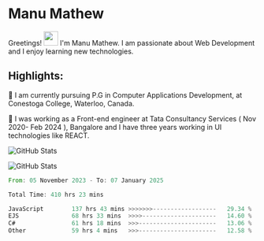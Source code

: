 <!--
<!-- Main Gif -->
<!-- <img align="right" alt="Code gif" src="./asssets/Designer.gif" width="190" height="150" /> -->

<!-- Salutation -->

<!-- ### <img src="./asssets/Hi.gif" width="29px">&nbsp;&nbsp;**Hello World**&nbsp;&nbsp;<img src="./asssets/Earth.gif" width="29px"> -->

<!-- <br>
<!-- Introduction
<p>
  <em>I'm <strong>Manu Mathew</strong></em>&nbsp;&nbsp;<img src="./asssets/Mario_Hello_Big.gif" width="20">
</p> -->

<!-- About Me Section starts -->

<!-- ### **` About Me`** 🚀 -->

<!-- <p><em><img src="./asssets/Rocket.gif" width="20">&nbsp;&nbsp;I’m a <strong>Front-end developer</strong><img src="./asssets/Developer.gif" width="29">&nbsp;with&nbsp;<strong> B.E.</strong><img src="./asssets/graduate.gif" width="30">&nbsp;in&nbsp;<strong>Computer Science And Engineering</strong> from Visvesvaraya Technological University, Bangalore. </em></p> -->

<!-- <p><em><img src="./asssets/Rocket.gif" width="20">&nbsp;&nbsp;I am passionate about Web Dev & I enjoy learning new technologies. </em></p></br> -->

<!-- - 🔲 Passionate Thinker | Competitive Programmer: [HackerRank- @manumathew](https://www.hackerrank.com/manu1997)
- 🔭 I love connecting the dots: be it ideas from different disciplines, people from different teams, or applications from different industries.
- 👯 I’m looking to collaborate on creating wonderful projects.
- 💬 Ask me about flask framework, SQLAlchemy, tailwind or any tech related stuffs.  -->

<!-- About Me Section ends -->

<!-- My Experiences Section starts
### **` My Experiences`** 🚀
- [Systems Engineer (Tata Consultancy Services)](https://www.tcs.com/) - (Nov'22 - present)
- [Assistant Systems Engineer (Tata Consultancy Services)](https://www.tcs.com/) - (Nov'21 - Nov'22)
- [Assistant Systems Engineer -Trainee (Tata Consultancy Services)](https://www.tcs.com/) - (Nov'20 - Nov'21)

 My Experiences Section ends

 Proficient in Section starts

### **`Proficient in:`** 🚀

**`- Front-end technologies`**
<br>
<img src="./asssets/html5.gif" width="35">&nbsp;<img src="./asssets/css3.png" width="35">&nbsp;<img src="./asssets/JS.gif" width="35">&nbsp;<img src="./asssets/Bootstrap.gif" width="35">&nbsp;<img src="./asssets/Angular.gif" width="35">&nbsp;<img src="./asssets/jasmine.png" width="35">
<br>

**`- Back-end technologies`**
<br>
<img src="./asssets/java.gif" width="55">&nbsp;<img src="./asssets/springboot.png" width="35">&nbsp;<img src="./asssets/jpa.png" width="45">&nbsp;<img src="./asssets/spring-security.png" width="35">&nbsp;<img src="./asssets/springrest-modified.png" width="55">&nbsp;<img src="./asssets/junit5-1.png" width="40">&nbsp;<img src="./asssets/mockito.png" width="60">&nbsp;
<br>

**`- Database`**
<br>
<img src="./asssets/mysql.png" width="45">&nbsp;&nbsp;<img src="./asssets/postgresql.png" width="45">&nbsp;
<br>

**`- Version Control System`**
<br>
<img src="./asssets/github.png" width="30">&nbsp;<img src="./asssets/bitbucket.png" width="30">&nbsp;

<details>
 <summary>My GitHub stats&nbsp;<img src="./asssets/stats.gif" width="25"></summary>
 <p align = "center">
  <img src = "https://github-readme-stats.vercel.app/api?username=Augustine97&show_icons=true&theme=radical">
 </p>
</details>
<details>
 <summary>Language Stats&nbsp;<img src="./asssets/stats.gif" width="25"></summary>
 <p align = "center">
  <img src = "https://github-readme-stats.vercel.app/api/top-langs/?username=Augustine97&layout=compact)](https://github.com/Augustine97/github-readme-stats">
 </p>
</details>
<details>
 <summary>Wakatime Stats&nbsp;<img src="./asssets/stats.gif" width="25"></summary>
 <p align = "center">
  <img src="https://wakatime.com/share/@a796edc4-becb-4625-b2c8-1fee3fef4a89/aa598ece-71b8-48d4-a4bb-68701b150782.svg" height="400">
 </p>
</details>
<details>
 <summary>Github Streak&nbsp;<img src="./asssets/streak.gif" width="30"></summary>

  [![GitHub Streak](https://github-readme-streak-stats.herokuapp.com/?user=Augustine97&theme=dark)](https://git.io/streak-stats)

</details>
<hr> -->

<!-- Social Section -->
<!-- <p align="center">
  <i>Take a look at my repositories and let's get in touch!<img src="./asssets/Handshake.gif" width="50"></i>

<p align="center">
  <a href= "https://github.com/Augustine97">
    <img src="https://img.icons8.com/material-outlined/30/689d6a/source-code.png"/>
  </a>
  <a href= "https://www.linkedin.com/in/i-am-manumathew/">
    <img src="https://img.icons8.com/material-outlined/30/689d6a/linkedin.png"/>
  </a>
 <a href="https://www.hackerrank.com/manu1997">
   <img src="https://user-images.githubusercontent.com/28197642/145268499-e179ec06-f07d-43f7-8a64-91e3edfbfd31.png" width="25px" height="28px"/>
  </a> -->
 <!--  <a href= "https://twitter.com/tallguyjenks">
    <img src="https://img.icons8.com/material-outlined/30/689d6a/twitter.png"/>
  </a>
  <a href= "https://www.bryanjenks.dev">
    <img src="https://img.icons8.com/material-outlined/30/689d6a/geography.png"/>
  </a>
  <a href="https://www.buymeacoffee.com/tallguyjenks">
    <img src="https://img.icons8.com/material-outlined/30/689d6a/cafe.png"/>
  </a>
  <a href="https://www.youtube.com/c/BryanJenksTech?sub_confirmation=1">
    <img src="https://img.icons8.com/material-outlined/30/689d6a/youtube-play.png"/>
  </a>
  <a href="https://orcid.org/0000-0002-9604-3069">
    <img src="https://img.icons8.com/material-outlined/30/689d6a/camera-addon-identification.png"/>
  </a>
  <a href="https://github.com/tallguyjenks/CV/blob/master/CV.pdf">
    <img src="https://img.icons8.com/material-outlined/30/689d6a/parse-from-clipboard.png"/>
  </a>
  <a href="mailto:bryan@bryanjenks.dev">
    <img src="https://img.icons8.com/ios-glyphs/30/689d6a/physics.png"/>
  </a>
  <a href="https://medium.com/@tallguyjenks">
    <img src="https://img.icons8.com/ios-filled/30/689d6a/medium-new.png"/>
  </a>
  <a href="https://stackoverflow.com/users/12339658/tallguyjenks">
    <img src="https://img.icons8.com/metro/26/689d6a/stackoverflow.png"/>
  </a> -->
<!-- </p> -->

<!-- ![visitors](https://visitor-badge.laobi.icu/badge?page_id=Augustine97.Augustine97) -->

# Manu Mathew

Greetings! <img src="./asssets/Hi.gif" width="29px"> I'm Manu Mathew. I am passionate about Web Development and I enjoy learning new technologies.

## Highlights:

🚀 I am currently pursuing P.G in Computer Applications Development, at Conestoga College, Waterloo, Canada.

🚀 I was working as a Front-end engineer at Tata Consultancy Services ( Nov 2020- Feb 2024 ), Bangalore and I have three years working in UI technologies like REACT.

<!-- ![GitHub Stats](https://github-readme-stats.vercel.app/api?username=theRedeemer997&theme=gruvbox&show_icons=true&hide_border=true&count_private=true) -->

![GitHub Stats](https://github-readme-streak-stats.herokuapp.com/?user=theRedeemer997&theme=gruvbox&hide_border=true)

![GitHub Stats](https://github-readme-stats.vercel.app/api/top-langs/?username=theRedeemer997&theme=gruvbox&show_icons=true&hide_border=true&layout=compact)

<!-- <img src="https://wakatime.com/share/@018ba22a-403e-473d-bb57-8cd293043149/bbb7ab3e-fa0b-4eda-9d75-10c794723d1e.svg"> -->

<!--START_SECTION:waka-->

```rust
From: 05 November 2023 - To: 07 January 2025

Total Time: 410 hrs 23 mins

JavaScript        137 hrs 43 mins >>>>>>>------------------   29.34 %
EJS               68 hrs 33 mins  >>>>---------------------   14.60 %
C#                61 hrs 18 mins  >>>----------------------   13.06 %
Other             59 hrs 4 mins   >>>----------------------   12.58 %
```

<!--END_SECTION:waka-->
